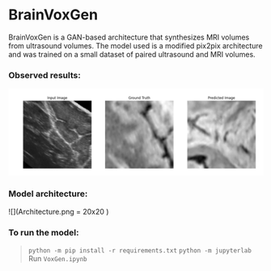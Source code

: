 # BrainVoxGen
BrainVoxGen is a GAN-based architecture that synthesizes MRI volumes from ultrasound volumes. The model used is a modified pix2pix architecture and was trained on a small dataset of paired ultrasound and MRI volumes.

### Observed results:
![](Output/Output1.png)

### Model architecture:
![](Architecture.png = 20x20 )

### To run the model:
> ```python -m pip install -r requirements.txt``` <be>
> ```python -m jupyterlab``` <br>
> Run ```VoxGen.ipynb``` <br>
